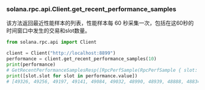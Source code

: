 ### solana.rpc.api.Client.get_recent_performance_samples
该方法返回最近性能样本的列表，性能样本每 60 秒采集一次，包括在这60秒的时间窗口中发生的交易和slot数量。
```python
from solana.rpc.api import Client

client = Client("http://localhost:8899")
performance = client.get_recent_performance_samples(10)
print(performance)
# GetRecentPerformanceSamplesResp([RpcPerfSample(RpcPerfSample { slot: 49326, num_transactions: 70, num_non_vote_transactions: Some(0), num_slots: 70, sample_period_secs: 60 }), ……])
print([slot.slot for slot in performance.value])
# [49326, 49256, 49197, 49141, 49084, 49032, 48990, 48939, 48888, 48834]
```
